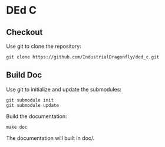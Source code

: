 DEd C
=====
Checkout
--------
Use git to clone the repository:

    git clone https://github.com/IndustrialDragonfly/ded_c.git
    
Build Doc
---------
Use git to initialize and update the submodules:

    git submodule init
    git submodule update
    
Build the documentation:

    make doc

The documentation will built in doc/.
